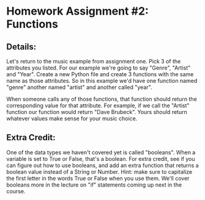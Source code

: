 # Homework Assignment #2: Functions

## Details:
 
Let's return to the music example from assignment one.
Pick 3 of the attributes you listed. For our example we're going to say "Genre",
"Artist" and "Year". Create a new Python file and create 3 functions with the same
name as those attributes. So in this example we'd have one function named "genre"
another named "artist" and another called "year".

When someone calls any of those functions, that function should return the 
corresponding value for that attribute. For example, if we call the "Artist"
function our function would return "Dave Brubeck". Yours should return whatever
values make sense for your music choice.


## Extra Credit:

One of the data types we haven't covered yet is called "booleans". When a 
variable is set to True or False, that's a boolean. For extra credit, see if
you can figure out how to use booleans, and add an extra function that returns
a boolean value instead of a String or Number. Hint: make sure to capitalize the
first letter in the words True or False when you use them. We'll cover booleans 
more in the lecture on "if" statements coming up next in the course.